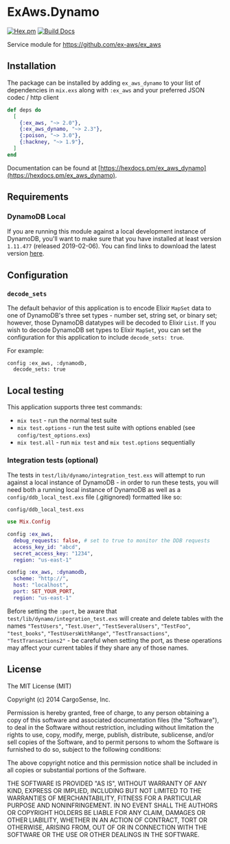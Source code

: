 ExAws.Dynamo
============
[![Hex.pm](https://img.shields.io/hexpm/v/ex_aws_dynamo.svg)](https://hex.pm/packages/ex_aws_dynamo)
[![Build Docs](https://img.shields.io/badge/hexdocs-release-blue.svg)](https://hexdocs.pm/ex_aws_dynamo/ExAws.Dynamo.html)

Service module for https://github.com/ex-aws/ex_aws

## Installation

The package can be installed by adding `ex_aws_dynamo` to your list of dependencies in `mix.exs`
along with `:ex_aws` and your preferred JSON codec / http client

```elixir
def deps do
  [
    {:ex_aws, "~> 2.0"},
    {:ex_aws_dynamo, "~> 2.3"},
    {:poison, "~> 3.0"},
    {:hackney, "~> 1.9"},
  ]
end
```

Documentation can be found at [https://hexdocs.pm/ex_aws_dynamo](https://hexdocs.pm/ex_aws_dynamo).

## Requirements

### DynamoDB Local

If you are running this module against a local development instance of DynamoDB, you'll want to make sure that you have installed at least version `1.11.477` (released 2019-02-06). You can find links to download the latest version [here](https://docs.aws.amazon.com/amazondynamodb/latest/developerguide/DynamoDBLocal.DownloadingAndRunning.html).

## Configuration

### `decode_sets`

The default behavior of this application is to encode Elixir `MapSet` data to one of DynamoDB's three set types - number set, string set, or binary set; however, those DynamoDB datatypes will be decoded to Elixir `List`. If you wish to decode DynamoDB set types to Elixir `MapSet`, you can set the configuration for this application to include `decode_sets: true`.

For example:

```
config :ex_aws, :dynamodb,
  decode_sets: true
```

## Local testing

This application supports three test commands:

* `mix test` - run the normal test suite
* `mix test.options` - run the test suite with options enabled (see `config/test_options.exs`)
* `mix test.all` - run `mix test` and `mix test.options` sequentially

### Integration tests (optional)

The tests in `test/lib/dynamo/integration_test.exs` will attempt to run against a local instance of DynamoDB - in order to run these tests, you will need both a running local instance of DynamoDB as well as a `config/ddb_local_test.exs` file (.gitignored) formatted like so:

`config/ddb_local_test.exs`

```elixir
use Mix.Config

config :ex_aws,
  debug_requests: false, # set to true to monitor the DDB requests
  access_key_id: "abcd",
  secret_access_key: "1234",
  region: "us-east-1"

config :ex_aws, :dynamodb,
  scheme: "http://",
  host: "localhost",
  port: SET_YOUR_PORT,
  region: "us-east-1"
```

Before setting the `:port`, be aware that `test/lib/dynamo/integration_test.exs` will create and delete tables with the names `"TestUsers"`, `"Test.User"`, `"TestSeveralUsers"`, `"TestFoo"`, `"test_books"`, `"TestUsersWithRange"`, `"TestTransactions"`, `"TestTransactions2"` - be careful when setting the port, as these operations may affect your current tables if they share any of those names.

## License

The MIT License (MIT)

Copyright (c) 2014 CargoSense, Inc.

Permission is hereby granted, free of charge, to any person obtaining a copy
of this software and associated documentation files (the "Software"), to deal
in the Software without restriction, including without limitation the rights
to use, copy, modify, merge, publish, distribute, sublicense, and/or sell
copies of the Software, and to permit persons to whom the Software is
furnished to do so, subject to the following conditions:

The above copyright notice and this permission notice shall be included in
all copies or substantial portions of the Software.

THE SOFTWARE IS PROVIDED "AS IS", WITHOUT WARRANTY OF ANY KIND, EXPRESS OR
IMPLIED, INCLUDING BUT NOT LIMITED TO THE WARRANTIES OF MERCHANTABILITY,
FITNESS FOR A PARTICULAR PURPOSE AND NONINFRINGEMENT. IN NO EVENT SHALL THE
AUTHORS OR COPYRIGHT HOLDERS BE LIABLE FOR ANY CLAIM, DAMAGES OR OTHER
LIABILITY, WHETHER IN AN ACTION OF CONTRACT, TORT OR OTHERWISE, ARISING FROM,
OUT OF OR IN CONNECTION WITH THE SOFTWARE OR THE USE OR OTHER DEALINGS IN
THE SOFTWARE.
